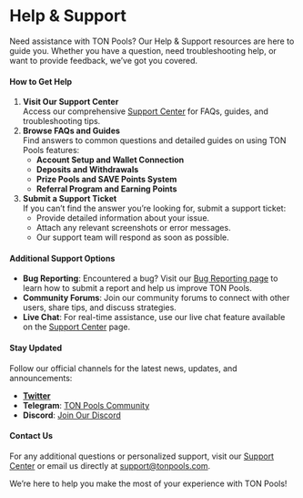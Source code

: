 # Help & Support

Need assistance with TON Pools? Our Help & Support resources are here to guide you. Whether you have a question, need troubleshooting help, or want to provide feedback, we’ve got you covered.

#### How to Get Help

1. **Visit Our Support Center**\
   Access our comprehensive [Support Center](https://tonpools.zendesk.com/hc/en-us) for FAQs, guides, and troubleshooting tips.
2. **Browse FAQs and Guides**\
   Find answers to common questions and detailed guides on using TON Pools features:
   * **Account Setup and Wallet Connection**
   * **Deposits and Withdrawals**
   * **Prize Pools and SAVE Points System**
   * **Referral Program and Earning Points**
3. **Submit a Support Ticket**\
   If you can’t find the answer you’re looking for, submit a support ticket:
   * Provide detailed information about your issue.
   * Attach any relevant screenshots or error messages.
   * Our support team will respond as soon as possible.

#### Additional Support Options

* **Bug Reporting**: Encountered a bug? Visit our [Bug Reporting page](bug-reporting.md) to learn how to submit a report and help us improve TON Pools.
* **Community Forums**: Join our community forums to connect with other users, share tips, and discuss strategies.
* **Live Chat**: For real-time assistance, use our live chat feature available on the [Support Center](https://tonpools.zendesk.com/hc/en-us) page.

#### Stay Updated

Follow our official channels for the latest news, updates, and announcements:

* [**Twitter**](https://x.com/TonPools\_Com)
* **Telegram**: [TON Pools Community](https://t.me/tonpools\_com)
* **Discord**: [Join Our Discord](https://discord.gg/D58nyDKFk3)

#### Contact Us

For any additional questions or personalized support, visit our [Support Center](https://tonpools.zendesk.com/hc/en-us) or email us directly at support@tonpools.com.

We’re here to help you make the most of your experience with TON Pools!
